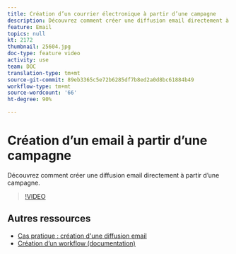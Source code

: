 ```yaml
---
title: Création d’un courrier électronique à partir d’une campagne
description: Découvrez comment créer une diffusion email directement à partir d’une campagne.
feature: Email
topics: null
kt: 2172
thumbnail: 25604.jpg
doc-type: feature video
activity: use
team: DOC
translation-type: tm+mt
source-git-commit: 89eb3365c5e72b6285df7b8ed2a0d8bc61884b49
workflow-type: tm+mt
source-wordcount: '66'
ht-degree: 90%

---
```



# Création d’un email à partir d’une campagne

Découvrez comment créer une diffusion email directement à partir d’une campagne.

>[!VIDEO](https://video.tv.adobe.com/v/25604?quality=12)

## Autres ressources

* [Cas pratique : création d&#39;une diffusion email](https://docs.adobe.com/content/help/fr-FR/campaign-classic/using/designing-content/editing-html-content/use-case--creating-an-email-delivery.html)
* [Création d’un workflow (documentation)](https://docs.adobe.com/content/help/fr-FR/campaign-classic/using/automating-with-workflows/general-operation/building-a-workflow.html)
